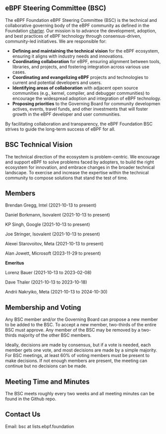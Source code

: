## **eBPF Steering Committee (BSC)**

The eBPF Foundation eBPF Steering Committee (BSC) is the technical and collaborative governing body of the eBPF community as defined in the Foundation [charter](https://ebpf.foundation/charter/). Our mission is to advance the development, adoption, and best practices of eBPF technology through consensus-driven, community-led initiatives. We are responsible for:

* **Defining and maintaining the technical vision** for the eBPF ecosystem, ensuring it aligns with industry needs and innovations.
* **Coordinating collaboration** for eBPF, ensuring alignment between tools, libraries, and projects, and fostering integration across various use cases.
* **Coordinating and evangelizing eBPF** projects and technologies to current and potential developers and users.
* **Identifying areas of collaboration** with adjacent open source communities (e.g., kernel, compiler, and debugger communities) to encourage the widespread adoption and integration of eBPF technology.
* **Proposing priorities** to the Governing Board for community developmen actives, events, travel funds, and other investments that will foster growth in the eBPF developer and user communities.

By facilitating collaboration and transparency, the eBPF Foundation BSC strives to guide the long-term success of eBPF for all.

## **BSC Technical Vision**

The technical direction of the ecosystem is problem-centric. We encourage and support eBPF to solve problems faced by adopters, to build the right ecosystem for innovation, and embrace changes in the broader technical landscape. To exercise and increase the expertise within the technical community to compose solutions that stand the test of time.

## **Members**

Brendan Gregg, Intel (2021-10-13 to present)

Daniel Borkmann, Isovalent (2021-10-13 to present)

KP Singh, Google (2021-10-13 to present)

Joe Stringer, Isovalent (2021-10-13 to present)

Alexei Starovoitov, Meta (2021-10-13 to present)

Alan Jowett, Microsoft (2023-11-29 to present)

**Emeritus**

Lorenz Bauer (2021-10-13 to 2023-02-08)

Dave Thaler (2021-10-13 to 2023-10-18)

Andrii Nakryiko, Meta (2021-10-13 to 2024-10-30)

## **Membership and Voting**

Any BSC member and/or the Governing Board can propose a new member to be added to the BSC. To accept a new member, two-thirds of the entire BSC must approve. Any member of the BSC may be removed by a two-thirds majority of the other BSC members.

Ideally, decisions are made by consensus, but if a vote is needed, each member gets one vote, and most decisions are made by a simple majority. For BSC meetings, at least 60% of voting members must be present to make decisions. If not enough members are present, the meeting can continue but no decisions can be made.

## **Meeting Time and Minutes**

The BSC meets roughly every two weeks and all meeting minutes can be found in the Github repo.

## **Contact Us**

Email: bsc at lists.ebpf.foundation
